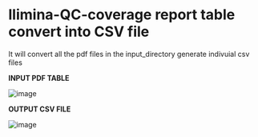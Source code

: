 # llimina-QC-coverage report table convert into CSV file

It will convert all the pdf files in the input_directory generate indivuial csv files

**INPUT PDF TABLE**

![image](https://github.com/user-attachments/assets/f5670b21-5a9c-49af-b89c-9e6dc88af8d1)


**OUTPUT CSV FILE**

![image](https://github.com/user-attachments/assets/6740c21c-c240-4475-b3f0-a40150c6610e)

